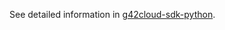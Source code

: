See detailed information in [g42cloud-sdk-python](https://github.com/g42cloud-sdk/g42cloud-sdk-python).